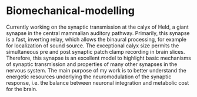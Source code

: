 # Biomechanical-modelling

Currently working on the synaptic transmission at the calyx of Held, a giant synapse in the central mammalian auditory pathway. Primarily, this synapse is a fast, inverting relay, which allows the binaural processing, for example for localization of sound source.
The exceptional calyx size permits the simultaneous pre and post synaptic patch clamp recording in brain slices. Therefore, this synapse is an excellent model to highlight basic mechanisms of synaptic transmission and properties of many other synapses in the nervous system.
The main purpose of my work is to better understand the energetic resources underlying the neuromodulation of the synaptic response, i.e. the balance between neuronal integration and metabolic cost for the brain. 
